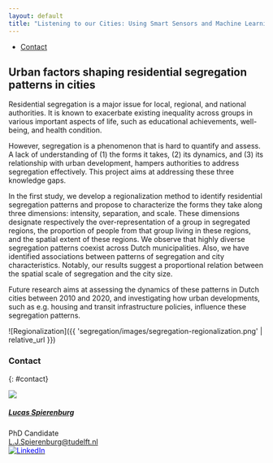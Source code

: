 ```yaml
---
layout: default
title: "Listening to our Cities: Using Smart Sensors and Machine Learning to Study Urban Noise Pollution"
---
```


<ul class="nav project-nav col-12 col-lg-auto me-lg-auto mb-2">
  <li><a href="#contact" class="nav-link px-2">Contact</a></li>
</ul>

## Urban factors shaping residential segregation patterns in cities

Residential segregation is a major issue for local, regional, and national authorities. It is known to exacerbate existing inequality across groups in various important aspects of life, such as educational achievements, well-being, and health condition.

However, segregation is a phenomenon that is hard to quantify and assess. A lack of understanding of (1) the forms it takes, (2) its dynamics, and (3) its relationship with urban development, hampers authorities to address segregation effectively. This project aims at addressing these three knowledge gaps.

In the first study, we develop a regionalization method to identify residential segregation patterns and propose to characterize the forms they take along three dimensions: intensity, separation, and scale. These dimensions designate respectively the over-representation of a group in segregated regions, the proportion of people from that group living in these regions, and the spatial extent of these regions. We observe that highly diverse segregation patterns coexist across Dutch municipalities. Also, we have identified associations between patterns of segregation and city characteristics. Notably, our results suggest a proportional relation between the spatial scale of segregation and the city size.

Future research aims at assessing the dynamics of these patterns in Dutch cities between 2010 and 2020, and investigating how urban developments, such as e.g. housing and transit infrastructure policies, influence these segregation patterns.

![Regionalization]({{ 'segregation/images/segregation-regionalization.png' | relative_url }})

### Contact
{: #contact}

<div class="card contact-card" style="max-width: 360px;">
  <div class="row g-0">
    <div class="col-sm-4">
        <img src="{{ 'assets/images/team/lucas.webp' | relative_url }}" class="contact-avatar">
    </div>
    <div class="col-sm-8">
      <div class="card-body">
        <h5 class="card-title"><a href="https://www.tudelft.nl/en/ceg/about-faculty/departments/transport-planning/staff/personal-pages/spierenburg-ls">Lucas Spierenburg</a></h5>
        <p class="card-text">
          PhD Candidate<br>
          <a href="mailto:L.J.Spierenburg@tudelft.nl">L.J.Spierenburg@tudelft.nl</a><br>
          <a href="https://www.linkedin.com/in/lucas-spierenburg-b796b214a">
            <img style="color: blue" src="{{ 'assets/images/linkedin.svg' | relative_url }}"  alt="LinkedIn"/>
          </a>
        </p>
      </div>
    </div>
  </div>
</div>